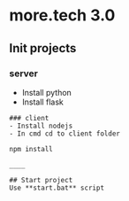 # more.tech 3.0

## Init projects
### server
- Install python 
- Install flask 
```
### client
- Install nodejs
- In cmd cd to client folder
``` 
    npm install 
```
____

## Start project
Use **start.bat** script
